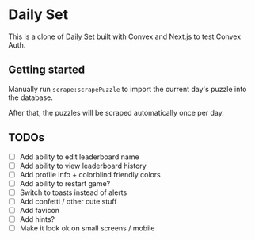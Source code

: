 # Daily Set

This is a clone of [Daily Set](https://www.setgame.com/set/puzzle) built with Convex and Next.js
to test Convex Auth.

## Getting started

Manually run `scrape:scrapePuzzle` to import the current day's puzzle into the database.

After that, the puzzles will be scraped automatically once per day.

## TODOs

- [ ] Add ability to edit leaderboard name
- [ ] Add ability to view leaderboard history
- [ ] Add profile info + colorblind friendly colors
- [ ] Add ability to restart game?
- [ ] Switch to toasts instead of alerts
- [ ] Add confetti / other cute stuff
- [ ] Add favicon
- [ ] Add hints?
- [ ] Make it look ok on small screens / mobile
